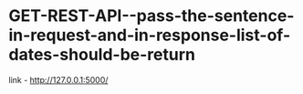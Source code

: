 # GET-REST-API--pass-the-sentence-in-request-and-in-response-list-of-dates-should-be-return
link - http://127.0.0.1:5000/
